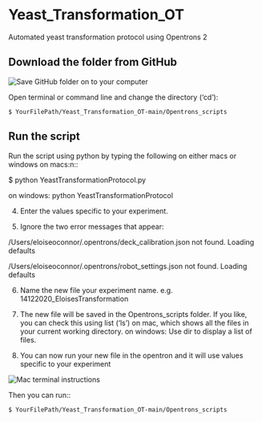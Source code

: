 # Yeast_Transformation_OT
Automated yeast transformation protocol using Opentrons 2

Download the folder from GitHub
-------------------

![Save GitHub folder on to your computer](https://i.postimg.cc/1t8HdhjY/Screenshot-2020-12-14-at-15-56-09.png)

Open terminal or command line and change the directory (‘cd’):

	$ YourFilePath/Yeast_Transformation_OT-main/Opentrons_scripts
 
Run the script 
-------------------

Run the script using python by typing the following on either macs or windows
  on macs:n::
  
   $ python YeastTransformationProtocol.py

  on windows:
   python YeastTransformationProtocol
      
4. Enter the values specific to your experiment.

5. Ignore the two error messages that appear:

/Users/eloiseoconnor/.opentrons/deck_calibration.json not found. Loading defaults

/Users/eloiseoconnor/.opentrons/robot_settings.json not found. Loading defaults

6. Name the new file your experiment name. e.g. 14122020_EloisesTransformation

7. The new file will be saved in the Opentrons_scripts folder. If you like, you can check this using list (‘ls’) on mac, which shows all the files in your current working directory.
  on windows:
    Use dir to display a list of files.

8. You can now run your new file in the opentron and it will use values specific to your experiment 

![Mac terminal instructions](https://i.postimg.cc/wvNqF3gf/Picture2.png)


Then you can run::

	$ YourFilePath/Yeast_Transformation_OT-main/Opentrons_scripts

